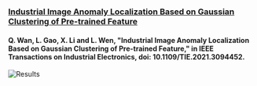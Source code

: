 ### [Industrial Image Anomaly Localization Based on Gaussian Clustering of Pre-trained Feature](https://ieeexplore.ieee.org/document/9479740)

#### Q. Wan, L. Gao, X. Li and L. Wen, "Industrial Image Anomaly Localization Based on Gaussian Clustering of Pre-trained Feature," in IEEE Transactions on Industrial Electronics, doi: 10.1109/TIE.2021.3094452.

![Results](./results.bmp)
